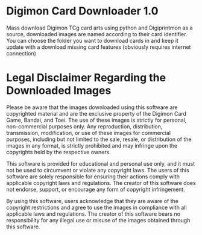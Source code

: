 # Digimon Card Downloader 1.0
 Mass download Digimon TCg card arts using python and Digiprintmon as a source, downloaded images are named according to their card identifier. You can choose the folder you want to download cards in and keep it update with a download missing card features (obviously requires internet connection)
# Legal Disclaimer Regarding the Downloaded Images

Please be aware that the images downloaded using this software are copyrighted material and are the exclusive property of the Digimon Card Game, Bandai, and Toei. The use of these images is strictly for personal, non-commercial purposes only. Any reproduction, distribution, transmission, modification, or use of these images for commercial purposes, including but not limited to the sale, resale, or distribution of the images in any format, is strictly prohibited and may infringe upon the copyrights held by the respective owners.

This software is provided for educational and personal use only, and it must not be used to circumvent or violate any copyright laws. The users of this software are solely responsible for ensuring their actions comply with applicable copyright laws and regulations. The creator of this software does not endorse, support, or encourage any form of copyright infringement.

By using this software, users acknowledge that they are aware of the copyright restrictions and agree to use the images in compliance with all applicable laws and regulations. The creator of this software bears no responsibility for any illegal use or misuse of the images obtained through this software.
